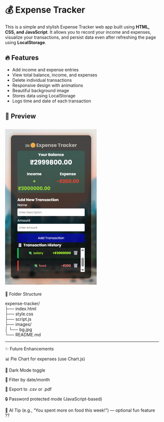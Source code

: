 # 💰 Expense Tracker

This is a simple and stylish Expense Tracker web app built using **HTML, CSS, and JavaScript**. It allows you to record your income and expenses, visualize your transactions, and persist data even after refreshing the page using **LocalStorage**.

## 🔥 Features

- Add income and expense entries
- View total balance, income, and expenses
- Delete individual transactions
- Responsive design with animations
- Beautiful background image
- Stores data using LocalStorage
- Logs time and date of each transaction

## 📸 Preview

 <img src="bg.jpg" alt="Sample Image" width="300"> <!-- Replace with your actual image name -->
---
📂 Folder Structure

expense-tracker/<br>
├── index.html<br>
├── style.css<br>
├── script.js<br>
├── images/<br>
│   └── bg.jpg<br>
└── README.md<br>

---
✨ Future Enhancements

📊 Pie Chart for expenses (use Chart.js)

🌙 Dark Mode toggle

📆 Filter by date/month

💾 Export to .csv or .pdf

🔒 Password protected mode (JavaScript-based)

🧠 AI Tip (e.g., “You spent more on food this week!”) — optional fun feature
<br>
??

